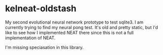 # kelneat-oldstash

My second evolutional neural network prototype to test sqlite3. I am currently trying to find my neural pong test. It's old and pretty static, but I'd like to see how I implemented NEAT there since this is not a full implementation of NEAT.  

I'm missing speciasation in this library.  
